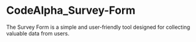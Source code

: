 # CodeAlpha_Survey-Form

The Survey Form is a simple and user-friendly tool designed for collecting valuable data from users.
